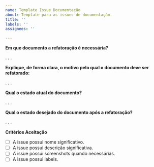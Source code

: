 ```yaml
---
name: Template Issue Documentação
about: Template para as issues de documentação.
title: ''
labels: ''
assignees: ''

---
```


**Em que documento a refatoração é necessária?**
<!-- Adicione um Link para o documento cuja refatoração é necessária. Como adicionar links em Markdown: "[Nome do documento](http://LinkDoDocumento.com)" --> 
. . .

**Explique, de forma clara, o motivo pelo qual o documento deve ser refatorado:**
<!-- Descreva objetivamente o motive pelo qual o documento deve ser refatorado. -->
. . .

**Qual o estado atual do documento?**
<!-- Descreva, por exemplo, se o documento não é compreensível, ou não está completo, etc. -->
. . .

**Qual o estado desejado do documento após a refatoração?**
<!-- Descreva como deve estar e o que deve conter o documento após a refatoração -->
. . .

**Critérios Aceitação**  
- [ ] A issue possui nome significativo.
- [ ] A issue possui descrição significativa.
- [ ] A issue possui screenshots quando necessárias.
- [ ] A issue possui labels.
